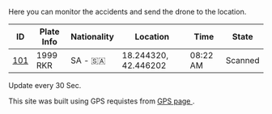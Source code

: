 
 Here you can monitor the accidents and send the drone to the location.
 
| ID     | Plate Info  | Nationality | Location | Time | State | 
| ----      | ----       | ---- | ---- | ---- | ---- |
| [101](/about.html) | 1999 RKR     | SA - 🇸🇦| 18.244320, 42.446202 | 08:22 AM | Scanned | 

Update every 30 Sec. 

This site was built using GPS requistes from [ GPS page ](/back.html).
